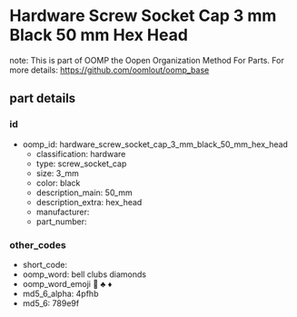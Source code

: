 # Hardware Screw Socket Cap 3 mm Black 50 mm Hex Head  

note: This is part of OOMP the Oopen Organization Method For Parts. For more details: https://github.com/oomlout/oomp_base

##  part details





### id
* oomp_id: hardware_screw_socket_cap_3_mm_black_50_mm_hex_head
  * classification: hardware
  * type: screw_socket_cap
  * size: 3_mm
  * color: black
  * description_main: 50_mm
  * description_extra: hex_head
  * manufacturer: 
  * part_number: 

### other_codes
* short_code: 
* oomp_word: bell clubs diamonds
* oomp_word_emoji :bell: :clubs: :diamonds:
* md5_6_alpha: 4pfhb
* md5_6: 789e9f